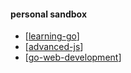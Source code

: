 #### personal sandbox

- [[learning-go]]
- [[advanced-js]]
- [[go-web-development]]

[//begin]: # "Autogenerated link references for markdown compatibility"
[learning-go]: learning-go "Learning Go"
[advanced-js]: advanced-js "Advanced JS"
[go-web-development]: go-web-development "Go Web Development"
[//end]: # "Autogenerated link references"
